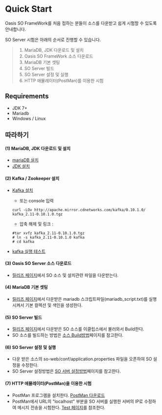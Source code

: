 # Quick Start

Oasis SO FrameWork를 처음 접하는 분들이 소스를 다운받고 쉽게 시험할 수 있도록 안내합니다.

SO Server 시험은 아래의 순서로 진행할 수 있습니다.

> 1. MariaDB, JDK 다운로드 및 설치
> 2. Oasis SO FrameWork 소스 다운로드
> 3. MariaDB 기본 셋팅
> 4. SO Server 빌드
> 5. SO Server 설정 및 실행
> 6. HTTP 애뮬레이터(PostMan)를 이용한 시험

## Requirements
* JDK 7+ 
* Mariadb 
* Windows / Linux  

## 따라하기

#### (1) MariaDB, JDK 다운로드 및 설치
 - [mariaDB 설치](https://mariadb.org/download/)
 - [JDK 설치](http://docs.oracle.com/javase/7/docs/webnotes/install/)

#### (2) Kafka / Zookeeper 설치
- [Kafka 설치](https://kafka.apache.org)
	- 또는 console 입력  
	
	```				
	curl -LOv http://apache.mirror.cdnetworks.com/kafka/0.10.1.0/	kafka_2.11-0.10.1.0.tgz
	``` 
	
	- 압축 해제 및 링크 :

	``` 		
	#tar xvfz kafka_2.11-0.10.1.0.tgz
	# ln -s kafka_2.11-0.10.1.0 kafka
	# cd kafka
	```
- [kafka 실행 테스트](https://github.com/iotoasis/SO/blob/master/so-doc/kafka_test.md)

#### (3) Oasis SO Server 소스 다운로드
 - [릴리즈 페이지](https://github.com/iotoasis/SO/releases)에서 SO 소스 및 설치관련 파일을 다운받는다.

#### (4) MariaDB 기본 셋팅
 - [릴리즈 페이지](https://github.com/iotoasis/SO/releases)에서 다운받은 mariadb 스크립트파일(mariadb_script.txt)를 실행시켜서 기본 컬렉션 및 색인을 생성한다.

#### (5) SO Server 빌드
 - [릴리즈 페이지](https://github.com/iotoasis/SO/releases)에서 다운받은 SO 소스를 이클립스에서 불러와서 Build한다.
 - SO 소스를 빌드하는 방법은 [소스 Build방법](https://github.com/iotoasis/SO/blob/master/so-doc/build_eclipse.md)페이지를 참고한다.

#### (6) SO Server 설정 및 실행
 - 다운 받은 소스의 so-web/conf/application.properties 파일을 오픈하여 SO 설정을 수정한다.
 - SO Server 설정방법은 [SO 서버 설정방법](https://github.com/iotoasis/SO/blob/master/so-doc/configuration.md)페이지를 참고한다.

#### (7) HTTP 애뮬레이터(PostMan)을 이용한 시험
 - PostMan 프로그램을 설치한다. [PostMan 다운로드](https://chrome.google.com/webstore/detail/postman/fhbjgbiflinjbdggehcddcbncdddomop)
 - PostMan에서 URL의 "localhost" 부분을 SO 서버를 실행한 서버의 IP로 수정하여 메시지 전송을 시험한다. [Test 페이지](https://github.com/iotoasis/SO/blob/master/so-doc/so-test.md)를 참조한다.

<br>
<br>
